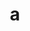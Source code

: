---
layout: cake
title:  a
type: cake
bannerimg: /banners/cakebanner
comic: cake_42.png
name: Leshii
hovertext: heh heh
next: 43
prev: 41
---